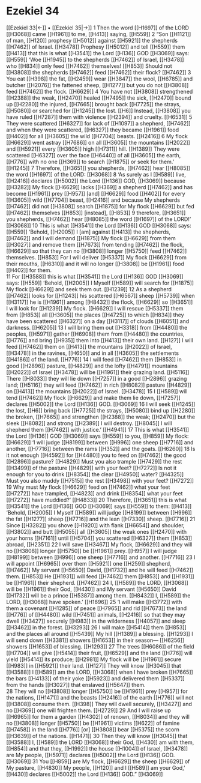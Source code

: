 # Ezekiel 34
[[Ezekiel 33|←]] • [[Ezekiel 35|→]]
1 Then the word [[H1697]] of the LORD [[H3068]] came [[H1961]] to me, [[H413]] saying, [[H559]] 
2 “Son [[H1121]] of man, [[H120]] prophesy [[H5012]] against [[H5921]] the shepherds [[H7462]] of Israel. [[H3478]] Prophesy [[H5012]] and tell [[H559]] them [[H413]] that this is what [[H3541]] the Lord [[H136]] GOD [[H3069]] says: [[H559]] ‘Woe [[H1945]] to the shepherds [[H7462]] of Israel, [[H3478]] who [[H834]] only feed [[H7462]] themselves! [[H853]] Should not [[H3808]] the shepherds [[H7462]] feed [[H7462]] their flock? [[H7462]] 
3 You eat [[H398]] the fat, [[H2459]] wear [[H3847]] the wool, [[H6785]] and butcher [[H2076]] the fattened sheep, [[H1277]] but you do not [[H3808]] feed [[H7462]] the flock. [[H6629]] 
4 You have not [[H3808]] strengthened [[H2388]] the weak, [[H2470]] healed [[H7495]] the sick, [[H2470]] bound up [[H2280]] the injured, [[H7665]] brought back [[H7725]] the strays, [[H5080]] or searched for [[H1245]] the lost. [[H6]] Instead, [[H3808]] you have ruled [[H7287]] them with violence [[H2394]] and cruelty. [[H6531]] 
5 They were scattered [[H6327]] for lack of [[H1097]] a shepherd, [[H7462]] and when they were scattered, [[H6327]] they became [[H1961]] food [[H402]] for all [[H3605]] the wild [[H7704]] beasts. [[H2416]] 
6 My flock [[H6629]] went astray [[H7686]] on all [[H3605]] the mountains [[H2022]] and [[H5921]] every [[H3605]] high [[H7311]] hill. [[H1389]] They were scattered [[H6327]] over the face [[H6440]] of all [[H3605]] the earth, [[H776]] with no one [[H369]] to search [[H1875]] or seek for them.’ [[H1245]] 
7 Therefore, [[H3651]] you shepherds, [[H7462]] hear [[H8085]] the word [[H1697]] of the LORD: [[H3068]] 
8 ‘As surely as I [[H589]] live, [[H2416]] declares [[H5002]] the Lord [[H136]] GOD, [[H3069]] because [[H3282]] My flock [[H6629]] lacks [[H369]] a shepherd [[H7462]] and has become [[H1961]] prey [[H957]] [and] [[H6629]] food [[H402]] for every [[H3605]] wild [[H7704]] beast, [[H2416]] and because My shepherds [[H7462]] did not [[H3808]] search [[H1875]] for My flock [[H6629]] but fed [[H7462]] themselves [[H853]] [instead], [[H853]] 
9 therefore, [[H3651]] you shepherds, [[H7462]] hear [[H8085]] the word [[H1697]] of the LORD!’ [[H3068]] 
10 This is what [[H3541]] the Lord [[H136]] GOD [[H3068]] says: [[H559]] ‘Behold, [[H2005]] I [am] against [[H413]] the shepherds, [[H7462]] and I will demand [[H1875]] My flock [[H6629]] from them [[H3027]] and remove them [[H7673]] from tending [[H7462]] the flock, [[H6629]] so that they can no [[H3808]] longer [[H5750]] feed [[H7462]] themselves. [[H853]] For I will deliver [[H5337]] My flock [[H6629]] from their mouths, [[H6310]] and it will no longer [[H3808]] be [[H1961]] food [[H402]] for them.  
11 For [[H3588]] this is what [[H3541]] the Lord [[H136]] GOD [[H3069]] says: [[H559]] ‘Behold, [[H2005]] I Myself [[H589]] will search for [[H1875]] My flock [[H6629]] and seek them out. [[H1239]] 
12 As a shepherd [[H7462]] looks for [[H1243]] his scattered [[H6567]] sheep [[H5739]] when [[H3117]] he is [[H1961]] among [[H8432]] the flock, [[H6629]] so [[H3651]] I will look for [[H1239]] My flock. [[H6629]] I will rescue [[H5337]] them from [[H853]] all [[H3605]] the places [[H4725]] to which [[H834]] they have been scattered [[H6327]] on a day [[H3117]] of clouds [[H6051]] and darkness. [[H6205]] 
13 I will bring them out [[H3318]] from [[H4480]] the peoples, [[H5971]] gather [[H6908]] them from [[H4480]] the countries, [[H776]] and bring [[H935]] them into [[H413]] their own land. [[H127]] I will feed [[H7462]] them on [[H413]] the mountains [[H2022]] of Israel, [[H3478]] in the ravines, [[H650]] and in all [[H3605]] the settlements [[H4186]] of the land. [[H776]] 
14 I will feed [[H7462]] them [[H853]] in good [[H2896]] pasture, [[H4829]] and the lofty [[H4791]] mountains [[H2022]] of Israel [[H3478]] will be [[H1961]] their grazing land. [[H5116]] There [[H8033]] they will lie down [[H7257]] in a good [[H2896]] grazing land; [[H5116]] they will feed [[H7462]] in rich [[H8082]] pasture [[H4829]] on [[H413]] the mountains [[H2022]] of Israel. [[H3478]] 
15 I [[H589]] will tend [[H7462]] My flock [[H6629]] and make them lie down, [[H7257]] declares [[H5002]] the Lord [[H136]] GOD. [[H3069]] 
16 I will seek [[H1245]] the lost, [[H6]] bring back [[H7725]] the strays, [[H5080]] bind up [[H2280]] the broken, [[H7665]] and strengthen [[H2388]] the weak; [[H2470]] but the sleek [[H8082]] and strong [[H2389]] I will destroy. [[H8045]] I will shepherd them [[H7462]] with justice.’ [[H4941]] 
17 This is what [[H3541]] the Lord [[H136]] GOD [[H3069]] says [[H559]] to you, [[H859]] My flock: [[H6629]] ‘I will judge [[H8199]] between [[H996]] one sheep [[H7716]] and another, [[H7716]] between the rams [[H352]] and the goats. [[H6260]] 
18 Is it not enough [[H4592]] for [[H4480]] you to feed on [[H7462]] the good [[H2896]] pasture? [[H4829]] Must you also trample [[H7429]] the rest [[H3499]] of the pasture [[H4829]] with your feet? [[H7272]] Is not it enough for you to drink [[H8354]] the clear [[H4950]] water? [[H4325]] Must you also muddy [[H7515]] the rest [[H3498]] with your feet? [[H7272]] 
19 Why must My flock [[H6629]] feed on [[H7462]] what your feet [[H7272]] have trampled, [[H4823]] and drink [[H8354]] what your feet [[H7272]] have muddied?’ [[H4833]] 
20 Therefore, [[H3651]] this is what [[H3541]] the Lord [[H136]] GOD [[H3069]] says [[H559]] to them: [[H413]] ‘Behold, [[H2005]] I Myself [[H589]] will judge [[H8199]] between [[H996]] the fat [[H1277]] sheep [[H7716]] and the lean [[H7330]] sheep. [[H7716]] 
21 Since [[H3282]] you shove [[H1920]] with flank [[H6654]] and shoulder, [[H3802]] and butt [[H5055]] all [[H3605]] the weak ones [[H2470]] with your horns [[H7161]] until [[H5704]] you scattered [[H6327]] them [[H853]] abroad, [[H2351]] 
22 I will save [[H3467]] My flock, [[H6629]] and they will no [[H3808]] longer [[H5750]] be [[H1961]] prey. [[H957]] I will judge [[H8199]] between [[H996]] one sheep [[H7716]] and another. [[H7716]] 
23 I will appoint [[H6965]] over them [[H5921]] one [[H259]] shepherd, [[H7462]] My servant [[H5650]] David, [[H1732]] and he will feed [[H7462]] them. [[H853]] He [[H1931]] will feed [[H7462]] them [[H853]] and [[H1931]] be [[H1961]] their  shepherd. [[H7462]] 
24 I, [[H589]] the LORD, [[H3068]] will be [[H1961]] their God, [[H430]] and My servant [[H5650]] David [[H1732]] will be a prince [[H5387]] among them. [[H8432]] I, [[H589]] the LORD, [[H3068]] have spoken.’ [[H1696]] 
25 ‘I will make [[H3772]] with them  a covenant [[H1285]] of peace [[H7965]] and rid [[H7673]] the land [[H776]] of [[H4480]] wild [[H7451]] animals, [[H2416]] so that they may dwell [[H3427]] securely [[H983]] in the wilderness [[H4057]] and sleep [[H3462]] in the forest. [[H3293]] 
26 I will make [[H5414]] them [[H853]] and the places all around [[H5439]] My hill [[H1389]] a blessing. [[H1293]] I will send down [[H3381]] showers [[H1653]] in their season— [[H6256]] showers [[H1653]] of blessing. [[H1293]] 
27 The trees [[H6086]] of the field [[H7704]] will give [[H5414]] their fruit, [[H6529]] and the land [[H776]] will yield [[H5414]] its produce; [[H2981]] My flock will be [[H1961]] secure [[H983]] in [[H5921]] their land. [[H127]] They will know [[H3045]] that [[H3588]] I [[H589]] am the LORD, [[H3068]] when I have broken [[H7665]] the bars [[H4133]] of their yoke [[H5923]] and delivered them [[H5337]] from the hands [[H3027]] that enslaved [[H5647]] them.  
28 They will no [[H3808]] longer [[H5750]] be [[H1961]] prey [[H957]] for the nations, [[H1471]] and the beasts [[H2416]] of the earth [[H776]] will not [[H3808]] consume them. [[H398]] They will dwell securely, [[H3427]] and no [[H369]] one will frighten them. [[H2729]] 
29 And I will raise up [[H6965]] for them  a garden [[H4302]] of renown, [[H8034]] and they will no [[H3808]] longer [[H5750]] be [[H1961]] victims [[H622]] of famine [[H7458]] in the land [[H776]] [or] [[H3808]] bear [[H5375]] the scorn [[H3639]] of the nations. [[H1471]] 
30 Then they will know [[H3045]] that [[H3588]] I, [[H589]] the LORD [[H3068]] their God, [[H430]] am with them, [[H854]] and that they, [[H1992]] the house [[H1004]] of Israel, [[H3478]] are My people, [[H5971]] declares [[H5002]] the Lord [[H136]] GOD. [[H3069]] 
31 You [[H859]] are My flock, [[H6629]] the sheep [[H6629]] of My pasture, [[H4830]] My people, [[H120]] and I [[H589]] am your God,’ [[H430]] declares [[H5002]] the Lord [[H136]] GOD.” [[H3069]] 
